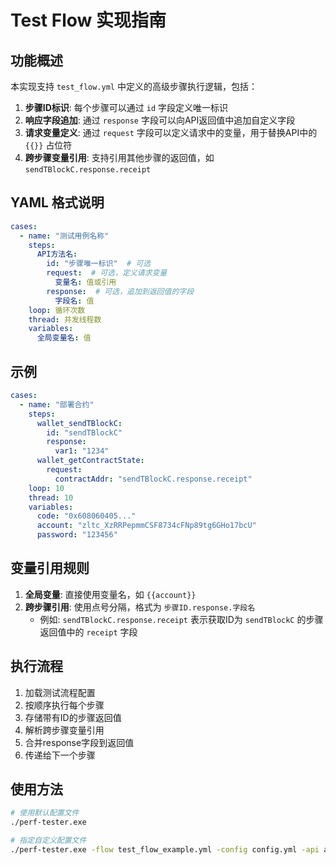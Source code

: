 # Test Flow 实现指南

## 功能概述

本实现支持 `test_flow.yml` 中定义的高级步骤执行逻辑，包括：

1. **步骤ID标识**: 每个步骤可以通过 `id` 字段定义唯一标识
2. **响应字段追加**: 通过 `response` 字段可以向API返回值中追加自定义字段
3. **请求变量定义**: 通过 `request` 字段可以定义请求中的变量，用于替换API中的 `{{}}` 占位符
4. **跨步骤变量引用**: 支持引用其他步骤的返回值，如 `sendTBlockC.response.receipt`

## YAML 格式说明

```yaml
cases:
  - name: "测试用例名称"
    steps:
      API方法名:
        id: "步骤唯一标识"  # 可选
        request:  # 可选，定义请求变量
          变量名: 值或引用
        response:  # 可选，追加到返回值的字段
          字段名: 值
    loop: 循环次数
    thread: 并发线程数
    variables:
      全局变量名: 值
```

## 示例

```yaml
cases:
  - name: "部署合约"
    steps:
      wallet_sendTBlockC:
        id: "sendTBlockC"
        response:
          var1: "1234"
      wallet_getContractState:
        request:
          contractAddr: "sendTBlockC.response.receipt"
    loop: 10
    thread: 10
    variables:
      code: "0x608060405..."
      account: "zltc_XzRRPepmmCSF8734cFNp89tg6GHo17bcU"
      password: "123456"
```

## 变量引用规则

1. **全局变量**: 直接使用变量名，如 `{{account}}`
2. **跨步骤引用**: 使用点号分隔，格式为 `步骤ID.response.字段名`
   - 例如: `sendTBlockC.response.receipt` 表示获取ID为 `sendTBlockC` 的步骤返回值中的 `receipt` 字段

## 执行流程

1. 加载测试流程配置
2. 按顺序执行每个步骤
3. 存储带有ID的步骤返回值
4. 解析跨步骤变量引用
5. 合并response字段到返回值
6. 传递给下一个步骤

## 使用方法

```bash
# 使用默认配置文件
./perf-tester.exe

# 指定自定义配置文件
./perf-tester.exe -flow test_flow_example.yml -config config.yml -api api.json
```